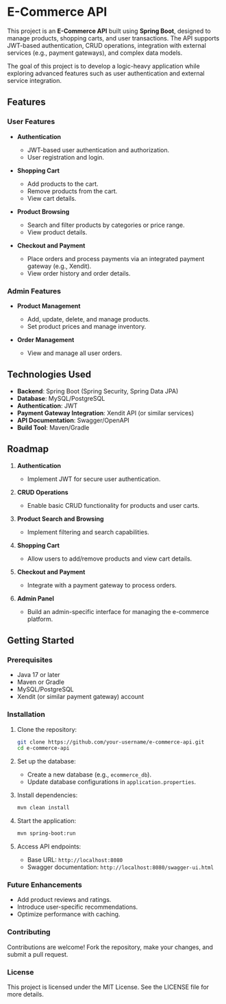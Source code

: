 # E-Commerce API  

This project is an **E-Commerce API** built using **Spring Boot**, designed to manage products, shopping carts, and user transactions. The API supports JWT-based authentication, CRUD operations, integration with external services (e.g., payment gateways), and complex data models.  

The goal of this project is to develop a logic-heavy application while exploring advanced features such as user authentication and external service integration.  

## Features  

### User Features  

- **Authentication**  
  - JWT-based user authentication and authorization.  
  - User registration and login.  

- **Shopping Cart**  
  - Add products to the cart.  
  - Remove products from the cart.  
  - View cart details.  

- **Product Browsing**  
  - Search and filter products by categories or price range.  
  - View product details.  

- **Checkout and Payment**  
  - Place orders and process payments via an integrated payment gateway (e.g., Xendit).  
  - View order history and order details.  

### Admin Features  

- **Product Management**  
  - Add, update, delete, and manage products.  
  - Set product prices and manage inventory.  

- **Order Management**  
  - View and manage all user orders.  

## Technologies Used  

- **Backend**: Spring Boot (Spring Security, Spring Data JPA)  
- **Database**: MySQL/PostgreSQL  
- **Authentication**: JWT  
- **Payment Gateway Integration**: Xendit API (or similar services)  
- **API Documentation**: Swagger/OpenAPI  
- **Build Tool**: Maven/Gradle  

## Roadmap  

1. **Authentication**  
   - Implement JWT for secure user authentication.  

2. **CRUD Operations**  
   - Enable basic CRUD functionality for products and user carts.  

3. **Product Search and Browsing**  
   - Implement filtering and search capabilities.  

4. **Shopping Cart**  
   - Allow users to add/remove products and view cart details.  

5. **Checkout and Payment**  
   - Integrate with a payment gateway to process orders.  

6. **Admin Panel**  
   - Build an admin-specific interface for managing the e-commerce platform.  

## Getting Started  

### Prerequisites  

- Java 17 or later  
- Maven or Gradle  
- MySQL/PostgreSQL  
- Xendit (or similar payment gateway) account  

### Installation  

1. Clone the repository:  
   ```bash  
   git clone https://github.com/your-username/e-commerce-api.git  
   cd e-commerce-api  

2. Set up the database:
   - Create a new database (e.g., `ecommerce_db`).
   - Update database configurations in `application.properties`.

3. Install dependencies:
   ```bash
   mvn clean install

4. Start the application:
   ```bash
   mvn spring-boot:run

5. Access API endpoints:
   - Base URL: `http://localhost:8080`
   - Swagger documentation: `http://localhost:8080/swagger-ui.html`

### Future Enhancements

- Add product reviews and ratings.
- Introduce user-specific recommendations.
- Optimize performance with caching.

### Contributing

Contributions are welcome! Fork the repository, make your changes, and submit a pull request.

### License

This project is licensed under the MIT License. See the LICENSE file for more details.

